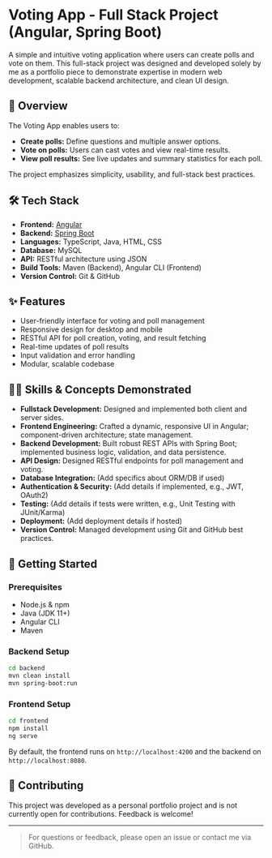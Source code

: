# Voting App - Full Stack Project (Angular, Spring Boot)

A simple and intuitive voting application where users can create polls and vote on them. This full-stack project was designed and developed solely by me as a portfolio piece to demonstrate expertise in modern web development, scalable backend architecture, and clean UI design.

## 🚀 Overview

The Voting App enables users to:
- **Create polls:** Define questions and multiple answer options.
- **Vote on polls:** Users can cast votes and view real-time results.
- **View poll results:** See live updates and summary statistics for each poll.

The project emphasizes simplicity, usability, and full-stack best practices.

## 🛠️ Tech Stack

- **Frontend:** [Angular](https://angular.io/)
- **Backend:** [Spring Boot](https://spring.io/projects/spring-boot)
- **Languages:** TypeScript, Java, HTML, CSS
- **Database:** MySQL
- **API:** RESTful architecture using JSON
- **Build Tools:** Maven (Backend), Angular CLI (Frontend)
- **Version Control:** Git & GitHub

## ✨ Features

- User-friendly interface for voting and poll management
- Responsive design for desktop and mobile
- RESTful API for poll creation, voting, and result fetching
- Real-time updates of poll results
- Input validation and error handling
- Modular, scalable codebase

## 🧑‍💻 Skills & Concepts Demonstrated

- **Fullstack Development:** Designed and implemented both client and server sides.
- **Frontend Engineering:** Crafted a dynamic, responsive UI in Angular; component-driven architecture; state management.
- **Backend Development:** Built robust REST APIs with Spring Boot; implemented business logic, validation, and data persistence.
- **API Design:** Designed RESTful endpoints for poll management and voting.
- **Database Integration:** (Add specifics about ORM/DB if used)
- **Authentication & Security:** (Add details if implemented, e.g., JWT, OAuth2)
- **Testing:** (Add details if tests were written, e.g., Unit Testing with JUnit/Karma)
- **Deployment:** (Add deployment details if hosted)
- **Version Control:** Managed development using Git and GitHub best practices.


## 🚧 Getting Started

### Prerequisites
- Node.js & npm
- Java (JDK 11+)
- Angular CLI
- Maven

### Backend Setup

```bash
cd backend
mvn clean install
mvn spring-boot:run
```

### Frontend Setup

```bash
cd frontend
npm install
ng serve
```

By default, the frontend runs on `http://localhost:4200` and the backend on `http://localhost:8080`.

## 🤝 Contributing

This project was developed as a personal portfolio project and is not currently open for contributions. Feedback is welcome!

---

> For questions or feedback, please open an issue or contact me via GitHub.
